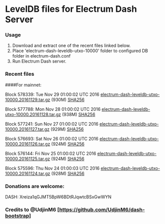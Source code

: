 # LevelDB files for Electrum Dash Server

### Usage

1. Download and extract one of the recent files linked below.
2. Place 'electrum-dash-leveldb-utxo-10000' folder to configured DB folder in electrum-dash.conf
3. Run Electrum Dash server.

### Recent files

####For mainnet:

Block 578339: Tue Nov 29 01:00:02 UTC 2016 [electrum-dash-leveldb-utxo-10000.20161129.tar.gz](https://transfer.sh/FLAib/electrum-dash-leveldb-utxo-10000.20161129.tar.gz) (930M) [SHA256](https://transfer.sh/AJk1a/electrum-dash-leveldb-utxo-10000.20161129.tar.gz.sha256)

Block 577788: Mon Nov 28 01:00:02 UTC 2016 [electrum-dash-leveldb-utxo-10000.20161128.tar.gz](https://transfer.sh/uZNzG/electrum-dash-leveldb-utxo-10000.20161128.tar.gz) (938M) [SHA256](https://transfer.sh/15jE1D/electrum-dash-leveldb-utxo-10000.20161128.tar.gz.sha256)

Block 577241: Sun Nov 27 01:00:02 UTC 2016 [electrum-dash-leveldb-utxo-10000.20161127.tar.gz](https://transfer.sh/9o9dJ/electrum-dash-leveldb-utxo-10000.20161127.tar.gz) (929M) [SHA256](https://transfer.sh/13C5kq/electrum-dash-leveldb-utxo-10000.20161127.tar.gz.sha256)

Block 576693: Sat Nov 26 01:00:02 UTC 2016 [electrum-dash-leveldb-utxo-10000.20161126.tar.gz](https://transfer.sh/Otreq/electrum-dash-leveldb-utxo-10000.20161126.tar.gz) (924M) [SHA256](https://transfer.sh/Eq0T5/electrum-dash-leveldb-utxo-10000.20161126.tar.gz.sha256)

Block 576144: Fri Nov 25 01:00:02 UTC 2016 [electrum-dash-leveldb-utxo-10000.20161125.tar.gz](https://transfer.sh/3jsdR/electrum-dash-leveldb-utxo-10000.20161125.tar.gz) (924M) [SHA256](https://transfer.sh/P7UV5/electrum-dash-leveldb-utxo-10000.20161125.tar.gz.sha256)

Block 575596: Thu Nov 24 01:00:03 UTC 2016 [electrum-dash-leveldb-utxo-10000.20161124.tar.gz](https://transfer.sh/QOVel/electrum-dash-leveldb-utxo-10000.20161124.tar.gz) (928M) [SHA256](https://transfer.sh/pnjaW/electrum-dash-leveldb-utxo-10000.20161124.tar.gz.sha256)

### Donations are welcome:

DASH: Xreiza1qGJMT5BpW6BDtRJqwtcBSxGwWYN

### Credits to @UdjinM6 [https://github.com/UdjinM6/dash-bootstrap]
